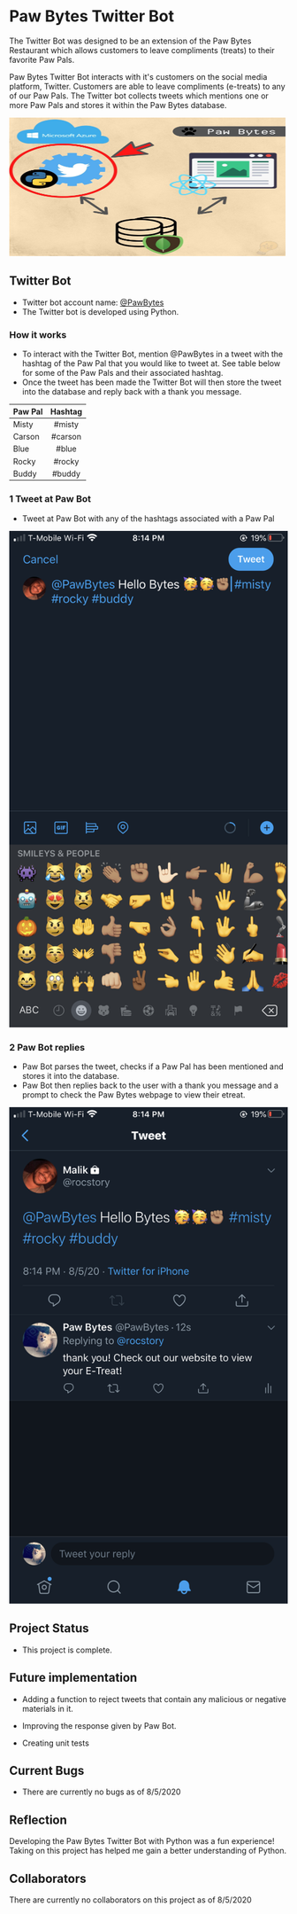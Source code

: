 # Paw Bytes Twitter Bot
The Twitter Bot was designed to be an extension of the Paw Bytes Restaurant which allows customers to leave compliments (treats) to their favorite Paw Pals.

Paw Bytes Twitter Bot interacts with it's customers on the social media platform, Twitter. Customers are able to leave compliments (e-treats) to any of our Paw Pals. The Twitter bot collects tweets which mentions one or more Paw Pals and stores it within the Paw Bytes database.

<img src="./screenshots/pawbytes_smap.jpg" width="500" height="250">



## Twitter Bot
- Twitter bot account name: [@PawBytes](https://twitter.com/PawBytes)
- The Twitter bot is developed using Python.

### How it works
- To interact with the Twitter Bot, mention @PawBytes in a tweet with the hashtag of the Paw Pal that you would like to tweet at. See table below for some of the Paw Pals and their associated hashtag.
- Once the tweet has been made the Twitter Bot will then store the tweet into the database and reply back with a thank you message.

| Paw Pal       | Hashtag       |
| ------------- |:-------------:|
| Misty         | #misty        |
| Carson        | #carson       |
| Blue          | #blue         |
| Rocky         | #rocky        |
| Buddy         | #buddy        |

### 1 Tweet at Paw Bot
- Tweet at Paw Bot with any of the hashtags associated with a Paw Pal

![PawBot_Step1](./screenshots/step1.PNG)

### 2 Paw Bot replies
- Paw Bot parses the tweet, checks if a Paw Pal has been mentioned and stores it into the database.
-  Paw Bot then replies back to the user with a thank you message and a prompt to check the Paw Bytes webpage to view their etreat.

![PawBot_Step2](./screenshots/step2.PNG)


## Project Status
- This project is complete.

## Future implementation
- Adding a function to reject tweets that contain any malicious or negative materials in it.

- Improving the response given by Paw Bot.

- Creating unit tests

## Current Bugs
- There are currently no bugs as of 8/5/2020


## Reflection
Developing the Paw Bytes Twitter Bot with Python was a fun experience! Taking on this project has helped me gain a better understanding of Python.

## Collaborators
There are currently no collaborators on this project as of 8/5/2020

